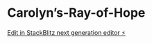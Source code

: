 # Carolyn’s-Ray-of-Hope
<!-- 
KEY POINTS
1. About:
-* About the Author: use the 'About the author' found in book
-* Life in a RV Fulltime: TBD
-* NOMADS: Who they are and what they do (with link)

2. Shop: 
- link to etsy shop (www.etsy.com/shop/raysofhopequilts/)
- pictures and descriptions of work and book
- names of items in shop could be used as a direct link to the item in etsy shop
- see 'Custom Works'

3. Custom Works:
-* Prayer Cloths: encouragement to make others prayer cloths. --will be on etsy at an undetermined time
-* Memory Quilts: item to be made, Etsy will have to be listed as custom work once we get the website ready.

4. Rays of Hope Quilt Story:
- can have a link to this page above the brief descriptions for the quilts in 'Shop'
- Youtube link for the Story of the Quilt

5. Devotional Book:
- can probably go with the book description in 'Shop' or have a link to this page in the book description in 'Shop'
- how the book came to be
- found in the intro of book

-->
[Edit in StackBlitz next generation editor ⚡️](https://stackblitz.com/~/github.com/chrismo/rays-of-hope)
